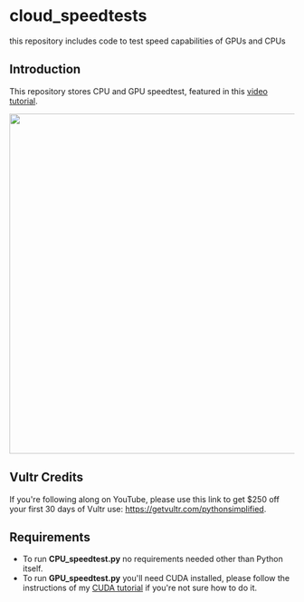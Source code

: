 # cloud_speedtests
this repository includes code to test speed capabilities of GPUs and CPUs

## Introduction

This repository stores CPU and GPU speedtest, featured in this <a href="https://youtu.be/FxTEOuHF6bA" target="_blank">video tutorial</a>.

<img src="https://github.com/MariyaSha/cloud_speedtests/assets/32107652/b7feb9d9-94c6-482b-b3d4-f675ce0fc29d" width=600px>

## Vultr Credits

If you're following along on YouTube, please use this link to get $250 off your first 30 days of Vultr use: https://getvultr.com/pythonsimplified.

## Requirements
- To run **CPU_speedtest.py** no requirements needed other than Python itself.
- To run **GPU_speedtest.py** you'll need CUDA installed, please follow the instructions of my <a href="https://youtu.be/r9IqwpMR9TE" target="_blank">CUDA tutorial</a> if you're not sure how to do it.

